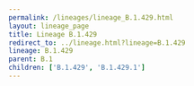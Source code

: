 ```yaml
---
permalink: /lineages/lineage_B.1.429.html
layout: lineage_page
title: Lineage B.1.429
redirect_to: ../lineage.html?lineage=B.1.429
lineage: B.1.429
parent: B.1
children: ['B.1.429', 'B.1.429.1']
---
```

